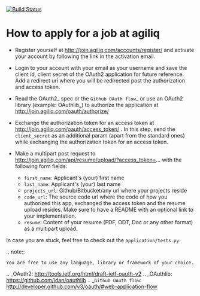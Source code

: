 [![Build Status](https://travis-ci.org/agiliq/join.agiliq.com.png?branch=master)](https://travis-ci.org/agiliq/join.agiliq.com)



How to apply for a job at agiliq
=================================

* Register yourself at http://join.agiliq.com/accounts/register/ and
  activate your account by following the link in the activation email.
* Login to your account with your email as your username and save the
  client id, client secret of the OAuth2 application for future reference.
  Add a redirect uri where you will be redirected post the authorization
  and access token.
* Read the OAuth2_ spec or the `Github OAuth flow`_ or use an OAuth2 library 
  (example: OAuthlib_) to authorize the application at 
  http://join.agiliq.com/oauth/authorize/
* Exchange the authorization token for an access token at 
  http://join.agiliq.com/oauth/access_token/ . In this step, send the
  ``client_secret`` as an additional param (apart from the standard ones)
  while exchanging the authorization token for an access token.
* Make a multipart post request to
  http://join.agiliq.com/api/resume/upload/?access_token=... with the
  following form fields:

  * ``first_name``: Applicant's (your) first name
  * ``last_name``:  Applicant's (your) last name
  * ``projects_url``: Github/Bitbucket/any url where your projects reside
  * ``code_url``: The source code url where the code of how you authorized
    this app, exchanged the access token and the resume upload resides. Make
    sure to have a README with an optional link to your implementation.
  * ``resume``: Content of your resume (PDF, ODT, Doc or any other format)
    as a multipart upload.

In case you are stuck, feel free to check out the ``application/tests.py``.

.. note::

    You are free to use any language, library or framework of your choice.

.. _OAuth2: http://tools.ietf.org/html/draft-ietf-oauth-v2
.. _OAuthlib: https://github.com/idan/oauthlib
.. _`Github OAuth flow`: http://developer.github.com/v3/oauth/#web-application-flow
